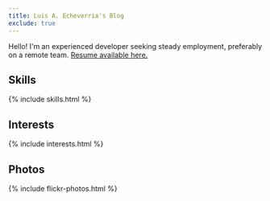 ```yaml
---
title: Luis A. Echeverria's Blog
exclude: true
---
```


Hello! I'm an experienced developer seeking steady employment, preferably on a remote team. <a href="articles/luis-a-echeverria-resume">Resume available here.</a>  

## Skills

{% include skills.html %}

## Interests

{% include interests.html %}

## Photos

{% include flickr-photos.html %}

